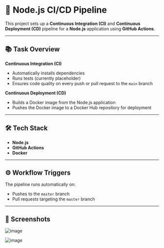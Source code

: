# 🚀 Node.js CI/CD Pipeline

This project sets up a **Continuous Integration (CI)** and **Continuous Deployment (CD)** pipeline for a **Node.js** application using **GitHub Actions**.

---

## 📚 Task Overview

**Continuous Integration (CI)**  
- Automatically installs dependencies  
- Runs tests (currently placeholder)  
- Ensures code quality on every push or pull request to the `main` branch

**Continuous Deployment (CD)**  
- Builds a Docker image from the Node.js application  
- Pushes the Docker image to a Docker Hub repository for deployment

---

## 🛠️ Tech Stack
- **Node.js**  
- **GitHub Actions**  
- **Docker**

---

## ⚙️ Workflow Triggers

The pipeline runs automatically on:
- Pushes to the `master` branch
- Pull requests targeting the `master` branch

---

## 📸 Screenshots

![image](https://github.com/user-attachments/assets/e5d8a717-338d-4f36-b821-ee5197cc6204)

![image](https://github.com/user-attachments/assets/3655233a-139d-4ffd-9e6e-fc029ee1bba7)

